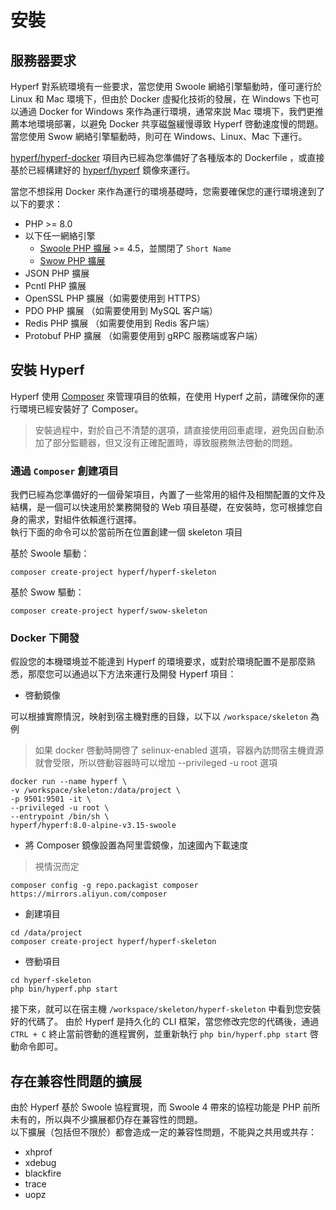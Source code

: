 # 安裝

## 服務器要求

Hyperf 對系統環境有一些要求，當您使用 Swoole 網絡引擎驅動時，僅可運行於 Linux 和 Mac 環境下，但由於 Docker 虛擬化技術的發展，在 Windows 下也可以通過 Docker for Windows 來作為運行環境，通常來説 Mac 環境下，我們更推薦本地環境部署，以避免 Docker 共享磁盤緩慢導致 Hyperf 啓動速度慢的問題。當您使用 Swow 網絡引擎驅動時，則可在 Windows、Linux、Mac 下運行。

[hyperf/hyperf-docker](https://github.com/hyperf/hyperf-docker) 項目內已經為您準備好了各種版本的 Dockerfile ，或直接基於已經構建好的 [hyperf/hyperf](https://hub.docker.com/r/hyperf/hyperf) 鏡像來運行。   

當您不想採用 Docker 來作為運行的環境基礎時，您需要確保您的運行環境達到了以下的要求：   

 - PHP >= 8.0
 - 以下任一網絡引擎
   - [Swoole PHP 擴展](https://github.com/swoole/swoole-src) >= 4.5，並關閉了 `Short Name`
   - [Swow PHP 擴展](https://github.com/swow/swow)
 - JSON PHP 擴展
 - Pcntl PHP 擴展
 - OpenSSL PHP 擴展（如需要使用到 HTTPS）
 - PDO PHP 擴展 （如需要使用到 MySQL 客户端）
 - Redis PHP 擴展 （如需要使用到 Redis 客户端）
 - Protobuf PHP 擴展 （如需要使用到 gRPC 服務端或客户端）

## 安裝 Hyperf

Hyperf 使用 [Composer](https://getcomposer.org) 來管理項目的依賴，在使用 Hyperf 之前，請確保你的運行環境已經安裝好了 Composer。

> 安裝過程中，對於自己不清楚的選項，請直接使用回車處理，避免因自動添加了部分監聽器，但又沒有正確配置時，導致服務無法啓動的問題。

### 通過 `Composer` 創建項目

我們已經為您準備好的一個骨架項目，內置了一些常用的組件及相關配置的文件及結構，是一個可以快速用於業務開發的 Web 項目基礎，在安裝時，您可根據您自身的需求，對組件依賴進行選擇。   
執行下面的命令可以於當前所在位置創建一個 skeleton 項目

基於 Swoole 驅動：   
```
composer create-project hyperf/hyperf-skeleton 
```
基於 Swow 驅動：   
```
composer create-project hyperf/swow-skeleton 
```

### Docker 下開發

假設您的本機環境並不能達到 Hyperf 的環境要求，或對於環境配置不是那麼熟悉，那麼您可以通過以下方法來運行及開發 Hyperf 項目：

- 啓動鏡像

可以根據實際情況，映射到宿主機對應的目錄，以下以 `/workspace/skeleton` 為例

> 如果 docker 啓動時開啓了 selinux-enabled 選項，容器內訪問宿主機資源就會受限，所以啓動容器時可以增加 --privileged -u root 選項

```shell
docker run --name hyperf \
-v /workspace/skeleton:/data/project \
-p 9501:9501 -it \
--privileged -u root \
--entrypoint /bin/sh \
hyperf/hyperf:8.0-alpine-v3.15-swoole
```

- 將 Composer 鏡像設置為阿里雲鏡像，加速國內下載速度

> 視情況而定

```shell
composer config -g repo.packagist composer https://mirrors.aliyun.com/composer
```

- 創建項目

```shell
cd /data/project
composer create-project hyperf/hyperf-skeleton
```

- 啓動項目

```shell
cd hyperf-skeleton
php bin/hyperf.php start
```

接下來，就可以在宿主機 `/workspace/skeleton/hyperf-skeleton` 中看到您安裝好的代碼了。
由於 Hyperf 是持久化的 CLI 框架，當您修改完您的代碼後，通過 `CTRL + C` 終止當前啓動的進程實例，並重新執行 `php bin/hyperf.php start` 啓動命令即可。

## 存在兼容性問題的擴展

由於 Hyperf 基於 Swoole 協程實現，而 Swoole 4 帶來的協程功能是 PHP 前所未有的，所以與不少擴展都仍存在兼容性的問題。   
以下擴展（包括但不限於）都會造成一定的兼容性問題，不能與之共用或共存：

- xhprof
- xdebug
- blackfire
- trace
- uopz
